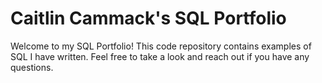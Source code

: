 # Caitlin Cammack's SQL Portfolio

Welcome to my SQL Portfolio! This code repository contains examples of SQL I have written. Feel free to take a look and reach out if you have any questions. 
